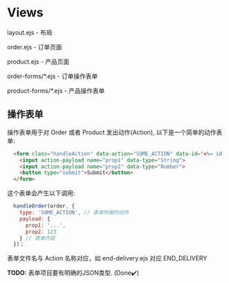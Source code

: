 # Views

layout.ejs - 布局

order.ejs - 订单页面

product.ejs - 产品页面

order-forms/*.ejs - 订单操作表单

product-forms/*.ejs - 产品操作表单

## 操作表单

操作表单用于对 Order 或者 Product 发出动作(Action), 以下是一个简单的动作表单:

```html
  <form class="handleAction" data-action="SOME_ACTION" data-id="<%= id %>">
    <input action-payload name="prop1" data-type="String">
    <input action-payload name="prop2" data-type="Number">
    <button type="submit">Submit</button>
  </form>
```

这个表单会产生以下调用:

```javascript
  handleOrder(order, {
    type: 'SOME_ACTION', // 表单所做的动作 
    payload: {
      prop1: '...',
      prop2: 123
    } // 表单内容
  })；
```

表单文件名与 Action 名称对应，如 end-delivery.ejs 对应 END_DELIVERY

**TODO:** 表单项目要有明确的JSON类型. (Done✔️)